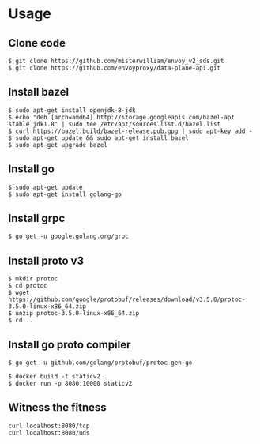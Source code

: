 # Usage

## Clone code
```Shell
$ git clone https://github.com/misterwilliam/envoy_v2_sds.git
$ git clone https://github.com/envoyproxy/data-plane-api.git
```

## Install bazel
```Shell
$ sudo apt-get install openjdk-8-jdk
$ echo "deb [arch=amd64] http://storage.googleapis.com/bazel-apt stable jdk1.8" | sudo tee /etc/apt/sources.list.d/bazel.list
$ curl https://bazel.build/bazel-release.pub.gpg | sudo apt-key add -
$ sudo apt-get update && sudo apt-get install bazel
$ sudo apt-get upgrade bazel
```

## Install go
```Shell
$ sudo apt-get update
$ sudo apt-get install golang-go
```

## Install grpc
```Shell
$ go get -u google.golang.org/grpc
```

## Install proto v3
```Shell
$ mkdir protoc
$ cd protoc
$ wget https://github.com/google/protobuf/releases/download/v3.5.0/protoc-3.5.0-linux-x86_64.zip
$ unzip protoc-3.5.0-linux-x86_64.zip
$ cd ..
```

## Install go proto compiler
```Shell
$ go get -u github.com/golang/protobuf/protoc-gen-go
```

```Shell
$ docker build -t staticv2 .
$ docker run -p 8080:10000 staticv2
```

## Witness the fitness
```Shell
curl localhost:8080/tcp
curl localhost:8080/uds
```
